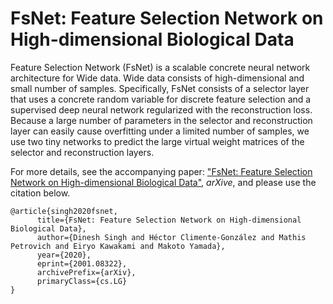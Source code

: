 # FsNet: Feature Selection Network on High-dimensional Biological Data

Feature Selection Network (FsNet) is a scalable concrete neural network architecture for Wide data. Wide data consists of high-dimensional and small number of samples.
Specifically, FsNet consists of a selector layer that uses a concrete random variable for discrete feature selection and a supervised deep neural network regularized with the reconstruction loss.
Because a large number of parameters in the selector and reconstruction layer can easily cause overfitting under a limited number of samples, we use two tiny networks to predict the large virtual weight matrices of the selector and reconstruction layers. 

For more details, see the accompanying paper: ["FsNet: Feature Selection Network on High-dimensional Biological Data"](https://arxiv.org/abs/2001.08322), *arXive*, and please use the citation below.

```
@article{singh2020fsnet,
      title={FsNet: Feature Selection Network on High-dimensional Biological Data}, 
      author={Dinesh Singh and Héctor Climente-González and Mathis Petrovich and Eiryo Kawakami and Makoto Yamada},
      year={2020},
      eprint={2001.08322},
      archivePrefix={arXiv},
      primaryClass={cs.LG}
}
```
